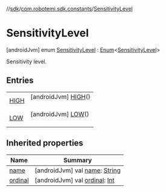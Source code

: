 //[sdk](../../../index.md)/[com.robotemi.sdk.constants](../index.md)/[SensitivityLevel](index.md)



# SensitivityLevel  
 [androidJvm] enum [SensitivityLevel](index.md) : [Enum](https://kotlinlang.org/api/latest/jvm/stdlib/kotlin/-enum/index.html)<[SensitivityLevel](index.md)> 

Sensitivity level.

   


## Entries  
  
| | |
|---|---|
| <a name="com.robotemi.sdk.constants/SensitivityLevel.HIGH///PointingToDeclaration/"></a>[HIGH](-h-i-g-h/index.md)| <a name="com.robotemi.sdk.constants/SensitivityLevel.HIGH///PointingToDeclaration/"></a> [androidJvm] [HIGH](-h-i-g-h/index.md)()  <br>   <br>|
| <a name="com.robotemi.sdk.constants/SensitivityLevel.LOW///PointingToDeclaration/"></a>[LOW](-l-o-w/index.md)| <a name="com.robotemi.sdk.constants/SensitivityLevel.LOW///PointingToDeclaration/"></a> [androidJvm] [LOW](-l-o-w/index.md)()  <br>   <br>|


## Inherited properties  
  
|  Name |  Summary | 
|---|---|
| <a name="com.robotemi.sdk.constants/SensitivityLevel/name/#/PointingToDeclaration/"></a>[name](index.md#%5Bcom.robotemi.sdk.constants%2FSensitivityLevel%2Fname%2F%23%2FPointingToDeclaration%2F%5D%2FProperties%2F-2100633493)| <a name="com.robotemi.sdk.constants/SensitivityLevel/name/#/PointingToDeclaration/"></a> [androidJvm] val [name](index.md#%5Bcom.robotemi.sdk.constants%2FSensitivityLevel%2Fname%2F%23%2FPointingToDeclaration%2F%5D%2FProperties%2F-2100633493): [String](https://kotlinlang.org/api/latest/jvm/stdlib/kotlin/-string/index.html)   <br>|
| <a name="com.robotemi.sdk.constants/SensitivityLevel/ordinal/#/PointingToDeclaration/"></a>[ordinal](index.md#%5Bcom.robotemi.sdk.constants%2FSensitivityLevel%2Fordinal%2F%23%2FPointingToDeclaration%2F%5D%2FProperties%2F-2100633493)| <a name="com.robotemi.sdk.constants/SensitivityLevel/ordinal/#/PointingToDeclaration/"></a> [androidJvm] val [ordinal](index.md#%5Bcom.robotemi.sdk.constants%2FSensitivityLevel%2Fordinal%2F%23%2FPointingToDeclaration%2F%5D%2FProperties%2F-2100633493): [Int](https://kotlinlang.org/api/latest/jvm/stdlib/kotlin/-int/index.html)   <br>|

